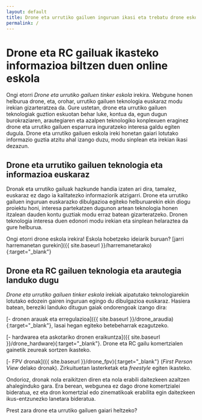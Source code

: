 ```yaml
---
layout: default
title: Drone eta urrutiko gailuen inguruan ikasi eta trebatu drone eskola irekian
permalink: /
---
```


<h1 class="project-tagline"> Drone eta RC gailuak ikasteko informazioa biltzen duen online eskola</h1>

Ongi etorri <i> Drone eta urrutiko gailuen tinker eskola </i> irekira.
Webgune honen helburua drone, eta, orohar, urrutiko gailuen teknologia euskaraz modu irekian gizarteratzea da.
Gure ustetan, drone eta urrutiko gailuen teknologiak guztion eskuotan behar luke, kontua da, egun dugun burokraziaren, arautegiaren eta azalpen teknologiko konplexuen eraginez drone eta urrutiko gailuen esparrura inguratzeko interesa galdu egiten dugula.
Drone eta urrutiko gailuen eskola ireki honetan gaiari lotutako informazio guztia atzitu ahal izango duzu, modu sinplean eta irekian ikasi dezazun.

<h2 class="project-tagline"> Drone eta urrutiko gailuen teknologia eta informazioa euskaraz</h2>

Dronak eta urrutiko gailuak hazkunde handia izaten ari dira, tamalez, euskaraz ez dago ia kalitatezko informaziorik atzigarri.
Drone eta urrutiko gailuen inguruan euskarazko dibulgazioa egiteko helburuarekin ekin diogu proiektu honi, interesa partekatzen dugunon artean teknologia honen itzalean dauden kontu guztiak modu erraz batean gizarteratzeko. Dronen teknologia interesa duen edonori modu irekian eta sinplean helaraztea da gure helburua.

Ongi etorri drone eskola irekira! Eskola hobetzeko ideiarik buruan? [jarri harremanetan gurekin]({{ site.baseurl }}/harremanetarako){:target="_blank"}

<h2 class="project-tagline"> Drone eta RC gailuen teknologia eta arautegia landuko dugu</h2>

<i> Drone eta urrutiko gailuen tinker eskola </i> irekiak aipatutako teknologiarekin lotutako edozein gairen inguruan egingo du dibulgazioa euskaraz. Hasiera batean, bereziki landuko ditugun gaiak ondorengoak izango dira:

[- dronen arauak eta erregulazioa]({{ site.baseurl }}/drone_araudia){:target="_blank"}, lasai hegan egiteko betebeharrak ezagutzeko.

[- hardwarea eta askotariko dronen eraikuntza]({{ site.baseurl }}/drone_hardware){:target="_blank"}. Drone eta RC gailu komertzialen gainetik zeureak sortzen ikasteko.

[- FPV dronak]({{ site.baseurl }}/drone_fpv){:target="_blank"} (<i>First Person View </i> delako dronak). Zirkuituetan lasterketak eta <i>freestyle</i> egiten ikasteko.

Ondorioz, dronak nola eraikitzen diren eta nola erabili daitezkeen azaltzen ahaleginduko gara. Era berean, webgunea ez dago drone komertzialei bideratua, ez eta dron komertzial edo zinematikoak erabilita egin daitezkeen ikus-entzunezko lanetara bideratua.

Prest zara drone eta urrutiko gailuen gaiari heltzeko? 





